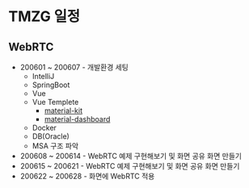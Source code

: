# TMZG 일정

## WebRTC

 - 200601 ~ 200607 - 개발환경 세팅
    - IntelliJ
    - SpringBoot
    - Vue
    - Vue Templete
        - [material-kit](https://demos.creative-tim.com/vue-material-kit/?_ga=2.209142290.1626368389.1589980438-1165312826.1575646614#/)
        - [material-dashboard](https://demos.creative-tim.com/material-dashboard/examples/dashboard.html)
    - Docker
    - DB(Oracle)
    - MSA 구조 파악
 - 200608 ~ 200614 - WebRTC 예제 구현해보기 및 화면 공유 화면 만들기
 - 200615 ~ 200621 - WebRTC 예제 구현해보기 및 화면 공유 화면 만들기
 - 200622 ~ 200628 - 화면에 WebRTC 적용